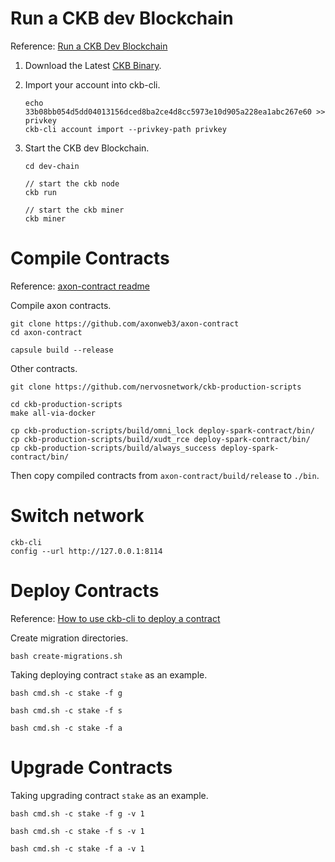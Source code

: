 # Run a CKB dev Blockchain

Reference: [Run a CKB Dev Blockchain](https://docs.nervos.org/docs/basics/guides/devchain)

1. Download the Latest [CKB Binary](https://github.com/nervosnetwork/ckb/releases/tag/v0.111.0-rc8).

2. Import your account into ckb-cli.

   ```
   echo 33b08bb054d5dd04013156dced8ba2ce4d8cc5973e10d905a228ea1abc267e60 >> privkey
   ckb-cli account import --privkey-path privkey
   ```

3. Start the CKB dev Blockchain.

   ```
   cd dev-chain
   
   // start the ckb node
   ckb run
   
   // start the ckb miner
   ckb miner
   ```

# Compile Contracts

Reference: [axon-contract readme](https://github.com/axonweb3/axon-contract/tree/main)

Compile axon contracts.

```
git clone https://github.com/axonweb3/axon-contract
cd axon-contract

capsule build --release
```

Other contracts.

```
git clone https://github.com/nervosnetwork/ckb-production-scripts

cd ckb-production-scripts
make all-via-docker 

cp ckb-production-scripts/build/omni_lock deploy-spark-contract/bin/
cp ckb-production-scripts/build/xudt_rce deploy-spark-contract/bin/
cp ckb-production-scripts/build/always_success deploy-spark-contract/bin/
```

Then copy compiled contracts from `axon-contract/build/release` to `./bin`.

# Switch network

```
ckb-cli
config --url http://127.0.0.1:8114
```

# Deploy Contracts

Reference: [How to use ckb-cli to deploy a contract](https://github.com/nervosnetwork/ckb-cli/wiki/Deploy-contracts#generate-the-update-transaction)


Create migration directories.
```
bash create-migrations.sh
```

Taking deploying contract `stake` as an example.

```
bash cmd.sh -c stake -f g

bash cmd.sh -c stake -f s

bash cmd.sh -c stake -f a
```

# Upgrade Contracts

Taking upgrading contract `stake` as an example.

```
bash cmd.sh -c stake -f g -v 1

bash cmd.sh -c stake -f s -v 1

bash cmd.sh -c stake -f a -v 1
```
